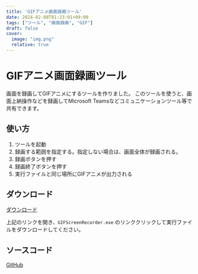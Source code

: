 ```yaml
---
title: 'GIFアニメ画面録画ツール'
date: 2024-02-08T01:23:01+09:00
tags: ["ツール", "画面録画", "GIF"]
draft: false
cover:
  image: "img.png"
  relative: true
---
```


# GIFアニメ画面録画ツール
画面を録画してGIFアニメにするツールを作りました。
このツールを使うと、画面上納操作などを録画してMicrosoft Teamsなどコミュニケーションツール等で共有できます。

## 使い方
1. ツールを起動
2. 録画する範囲を指定する。指定しない場合は、画面全体が録画される。
2. 録画ボタンを押す
3. 録画終了ボタンを押す
4. 実行ファイルと同じ場所にGIFアニメが出力される

## ダウンロード
[ダウンロード](https://github.com/kenjinote/GifScreenRecorder/releases)

上記のリンクを開き、`GIFScreenRecorder.exe` のリンククリックして実行ファイルをダウンロードしてください。

## ソースコード
[GitHub](https://github.com/kenjinote/GifScreenRecorder)